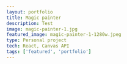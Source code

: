 ```yaml
---
layout: portfolio
title: Magic painter
description: Test
image: magic-painter-1.jpg
featured_image: magic-painter-1-1280w.jpeg
type: Personal project
tech: React, Canvas API
tags: ['featured', 'portfolio']
---
```

